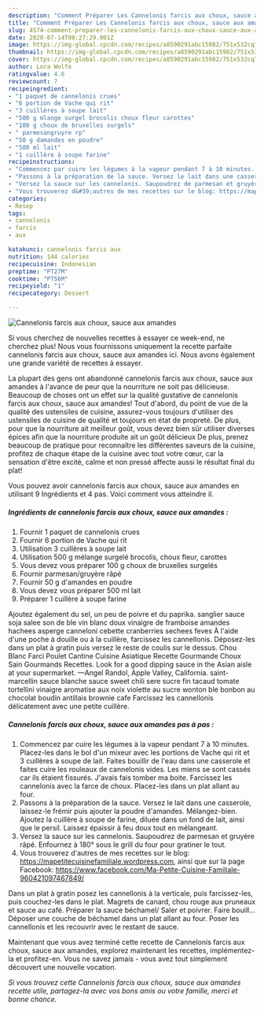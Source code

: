 ```yaml
---
description: "Comment Préparer Les Cannelonis farcis aux choux, sauce aux amandes"
title: "Comment Préparer Les Cannelonis farcis aux choux, sauce aux amandes"
slug: 4574-comment-preparer-les-cannelonis-farcis-aux-choux-sauce-aux-amandes
date: 2020-07-14T00:27:29.001Z
image: https://img-global.cpcdn.com/recipes/a8590291abc15982/751x532cq70/cannelonis-farcis-aux-choux-sauce-aux-amandes-photo-principale-de-la-recette.jpg
thumbnail: https://img-global.cpcdn.com/recipes/a8590291abc15982/751x532cq70/cannelonis-farcis-aux-choux-sauce-aux-amandes-photo-principale-de-la-recette.jpg
cover: https://img-global.cpcdn.com/recipes/a8590291abc15982/751x532cq70/cannelonis-farcis-aux-choux-sauce-aux-amandes-photo-principale-de-la-recette.jpg
author: Lora Wolfe
ratingvalue: 4.6
reviewcount: 7
recipeingredient:
- "1 paquet de cannelonis crues"
- "6 portion de Vache qui rit"
- "3 cuillères à soupe lait"
- "500 g mlange surgel brocolis choux fleur carottes"
- "100 g choux de bruxelles surgels"
- " parmesangruyre rp"
- "50 g damandes en poudre"
- "500 ml lait"
- "1 cuillère à soupe farine"
recipeinstructions:
- "Commencez par cuire les légumes à la vapeur pendant 7 à 10 minutes. Placez-les dans le bol d&#39;un mixeur avec les portions de Vache qui rit et 3 cuillères à soupe de lait. Faites bouillir de l&#39;eau dans une casserole et faites cuire les rouleaux de cannelonis vides. Les miens se sont cassés car ils étaient fissurés. J&#39;avais fais tomber ma boite. Farcissez les cannelonis avec la farce de choux. Placez-les dans un plat allant au four."
- "Passons à la préparation de la sauce. Versez le lait dans une casserole, laissez-le frémir puis ajouter la poudre d&#39;amandes. Mélangez-bien. Ajoutez la cuillère à soupe de farine, diluée dans un fond de lait, ainsi que le persil. Laissez épaissir à feu doux tout en mélangeant."
- "Versez la sauce sur les cannelonis. Saupoudrez de parmesan et gruyère râpé. Enfournez à 180° sous le grill du four pour gratiner le tout."
- "Vous trouverez d&#39;autres de mes recettes sur le blog: https://mapetitecuisinefamiliale.wordpress.com, ainsi que sur la page Facebook: https://www.facebook.com/Ma-Petite-Cuisine-Familiale-960421097467849/"
categories:
- Resep
tags:
- cannelonis
- farcis
- aux

katakunci: cannelonis farcis aux 
nutrition: 144 calories
recipecuisine: Indonesian
preptime: "PT27M"
cooktime: "PT56M"
recipeyield: "1"
recipecategory: Dessert

---
```



![Cannelonis farcis aux choux, sauce aux amandes](https://img-global.cpcdn.com/recipes/a8590291abc15982/751x532cq70/cannelonis-farcis-aux-choux-sauce-aux-amandes-photo-principale-de-la-recette.jpg)

Si vous cherchez de nouvelles recettes à essayer ce week-end, ne cherchez plus! Nous vous fournissons uniquement la recette parfaite cannelonis farcis aux choux, sauce aux amandes ici. Nous avons également une grande variété de recettes à essayer.

La plupart des gens ont abandonné cannelonis farcis aux choux, sauce aux amandes à l'avance de peur que la nourriture ne soit pas délicieuse. Beaucoup de choses ont un effet sur la qualité gustative de cannelonis farcis aux choux, sauce aux amandes! Tout d'abord, du point de vue de la qualité des ustensiles de cuisine, assurez-vous toujours d'utiliser des ustensiles de cuisine de qualité et toujours en état de propreté. De plus, pour que la nourriture ait meilleur goût, vous devez bien sûr utiliser diverses épices afin que la nourriture produite ait un goût délicieux De plus, prenez beaucoup de pratique pour reconnaître les différentes saveurs de la cuisine, profitez de chaque étape de la cuisine avec tout votre cœur, car la sensation d'être excité, calme et non pressé affecte aussi le résultat final du plat!

<!--inarticleads1-->

Vous pouvez avoir cannelonis farcis aux choux, sauce aux amandes en utilisant 9 Ingrédients et 4 pas. Voici comment vous atteindre il.

##### Ingrédients de cannelonis farcis aux choux, sauce aux amandes :

1. Fournir 1 paquet de cannelonis crues
1. Fournir 6 portion de Vache qui rit
1. Utilisation 3 cuillères à soupe lait
1. Utilisation 500 g mélange surgelé brocolis, choux fleur, carottes
1. Vous devez vous préparer 100 g choux de bruxelles surgelés
1. Fournir  parmesan/gruyère râpé
1. Fournir 50 g d&#39;amandes en poudre
1. Vous devez vous préparer 500 ml lait
1. Préparer 1 cuillère à soupe farine


Ajoutez également du sel, un peu de poivre et du paprika. sanglier sauce soja salee son de ble vin blanc doux vinaigre de framboise amandes hachees asperge canneloni cebette cranberries sechees feves À l&#39;aide d&#39;une poche à douille ou à la cuillère, farcissez les cannellonis. Déposez-les dans un plat à gratin puis versez le reste de coulis sur le dessus. Chou Blanc Farci Poulet Cantine Cuisine Asiatique Recette Gourmande Choux Sain Gourmands Recettes. Look for a good dipping sauce in the Asian aisle at your supermarket. —Angel Randol, Apple Valley, California. saint-marcellin sauce blanche sauce sweet chili sere sucre fin tacaud tomate tortellini vinaigre aromatise aux noix violette au sucre wonton ble bonbon au chocolat boudin antillais brownie cafe Farcissez les cannellonis délicatement avec une petite cuillère. 

<!--inarticleads2-->

##### Cannelonis farcis aux choux, sauce aux amandes pas à pas :

1. Commencez par cuire les légumes à la vapeur pendant 7 à 10 minutes. Placez-les dans le bol d&#39;un mixeur avec les portions de Vache qui rit et 3 cuillères à soupe de lait. Faites bouillir de l&#39;eau dans une casserole et faites cuire les rouleaux de cannelonis vides. Les miens se sont cassés car ils étaient fissurés. J&#39;avais fais tomber ma boite. Farcissez les cannelonis avec la farce de choux. Placez-les dans un plat allant au four.
1. Passons à la préparation de la sauce. Versez le lait dans une casserole, laissez-le frémir puis ajouter la poudre d&#39;amandes. Mélangez-bien. Ajoutez la cuillère à soupe de farine, diluée dans un fond de lait, ainsi que le persil. Laissez épaissir à feu doux tout en mélangeant.
1. Versez la sauce sur les cannelonis. Saupoudrez de parmesan et gruyère râpé. Enfournez à 180° sous le grill du four pour gratiner le tout.
1. Vous trouverez d&#39;autres de mes recettes sur le blog: https://mapetitecuisinefamiliale.wordpress.com, ainsi que sur la page Facebook: https://www.facebook.com/Ma-Petite-Cuisine-Familiale-960421097467849/


Dans un plat à gratin posez les cannellonis à la verticale, puis farcissez-les, puis couchez-les dans le plat. Magrets de canard, chou rouge aux pruneaux et sauce au café. Préparer la sauce béchamel/ Saler et poivrer. Faire bouill… Déposer une couche de béchamel dans un plat allant au four. Poser les cannellonis et les recouvrir avec le restant de sauce. 

<!--inarticleads1-->

<p>
Maintenant que vous avez terminé cette recette de Cannelonis farcis aux choux, sauce aux amandes, explorez maintenant les recettes, implémentez-la et profitez-en. Vous ne savez jamais - vous avez tout simplement découvert une nouvelle vocation.
</p>

<p>
<i>Si vous trouvez cette Cannelonis farcis aux choux, sauce aux amandes recette utile, partagez-la avec vos bons amis ou votre famille, merci et bonne chance.</i>
</p>
